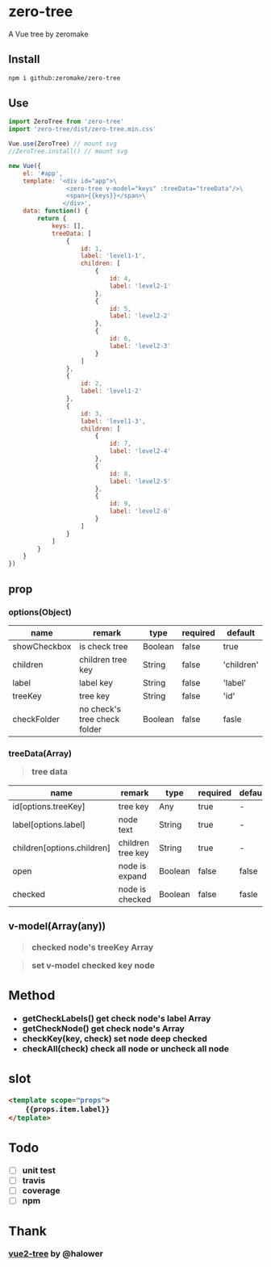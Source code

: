 # zero-tree
A Vue tree by zeromake

## Install
``` bash
npm i github:zeromake/zero-tree
```
## Use
``` javascript
import ZeroTree from 'zero-tree'
import 'zero-tree/dist/zero-tree.min.css'

Vue.use(ZeroTree) // mount svg
//ZeroTree.install() // mount svg

new Vue({
    el: '#app',
    template: '<div id="app">\
                <zero-tree v-model="keys" :treeData="treeData"/>\
                <span>{{keys}}</span>\
               </div>',
    data: function() {
        return {
            keys: [],
            treeData: [
                {
                    id: 1,
                    label: 'level1-1',
                    children: [
                        {
                            id: 4,
                            label: 'level2-1'
                        },
                        {
                            id: 5,
                            label: 'level2-2'
                        },
                        {
                            id: 6,
                            label: 'level2-3'
                        }
                    ]
                },
                {
                    id: 2,
                    label: 'level1-2'
                },
                {
                    id: 3,
                    label: 'level1-3',
                    children: [
                        {
                            id: 7,
                            label: 'level2-4'
                        },
                        {
                            id: 8,
                            label: 'level2-5'
                        },
                        {
                            id: 9,
                            label: 'level2-6'
                        }
                    ]
                }
            ]
        }
    }
})
```
## prop

### options(Object)

| name | remark | type | required | default|
| ---- | ------ | ---- | -------- | ------ |
| showCheckbox | is check tree | Boolean | false | true |
| children | children tree key | String | false | 'children' |
| label | label key | String | false | 'label' |
| treeKey | tree key | String | false | 'id' |
| checkFolder | no check's tree check folder  | Boolean | false | fasle |

### treeData(Array<Object>)
> tree data

| name | remark | type | required | default|
| ---- | ------ | ---- | -------- | ------ |
| id[options.treeKey] | tree key | Any | true | - |
| label[options.label] | node text | String | true | - |
| children[options.children] | children tree key | String | true | - |
| open | node is expand | Boolean | false | false |
| checked | node is checked | Boolean | false | fasle |

### v-model(Array(any))
> checked node's treeKey Array

> set v-model checked key node

## Method
- getCheckLabels() get check node's label Array
- getCheckNode() get check node's Array
- checkKey(key, check) set node deep checked
- checkAll(check) check all node or uncheck all node

## slot
``` html
<template scope="props">
    {{props.item.label}}
</teplate>
```
## Todo
- [ ] unit test
- [ ] travis
- [ ] coverage
- [ ] npm

## Thank
[vue2-tree](https://github.com/halower/vue2-tree) by @halower
